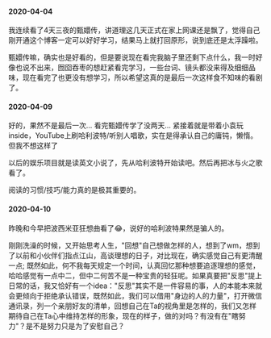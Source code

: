 
#### 2020-04-04

我连续看了4天三夜的甄嬛传，讲道理这几天正式在家上网课还是飘了，觉得自己刚开通这个博客一定可以好好学习，结果马上就打回原形，说到底还是太浮躁啦。

甄嬛传嘛，确实也是好看的，但是要说现在看完我脑子里还剩下点什么，我一时好像也说不出来，囫囵吞枣的想赶紧看完学习，一些台词、镜头都没来得及细细品味，现在看完了也更没有想学习，所以希望这真的是最后一次这样食不知味的看剧了。


#### 2020-04-09

好的，果然不是最后一次... 看完甄嬛传学了没两天... 紧接着就是带着小袁玩inside，YouTube上刷哈利波特/听别人唱歌，实在是得承认自己的庸钝，懒惰。但我不想这样了

以后的娱乐项目就是读英文小说了，先从哈利波特开始读吧。然后再把冰与火之歌看了。

阅读的习惯/技巧/能力真的是极其重要的。

#### 2020-04-10

昨晚和今早把波西米亚狂想曲看了😂，说好的哈利波特果然是骗人的。

刚刚洗澡的时候，又开始思考人生，"回想"自己想做怎样的人，想到了wm，想到了以前和小伙伴们指点江山，高谈理想的日子，对比现在，确实感觉自己有更清醒一点; 既然如此，何不我每天规定一个时间，认真回忆那种想要追逐理想的感觉，哈哈感觉有一点中二，但中二何苦不是一种宝贵的轻狂呢。如果真要把"反思"提上日常的话，我又恰好有一个idea："反思"其实不是一件容易的事，人的本能本来就会更倾向于拒绝承认错误，既然如此，我们可以借用"身边的人的力量"，打开微信通讯录，列一个亲朋好友的清单，回想自己在Ta的视角里是怎样的，我们又怎样期待自己在Ta心中维持怎样的形象，现在的样子，做的对吗？有没有在"瞎努力"？是不是努力只是为了安慰自己？




